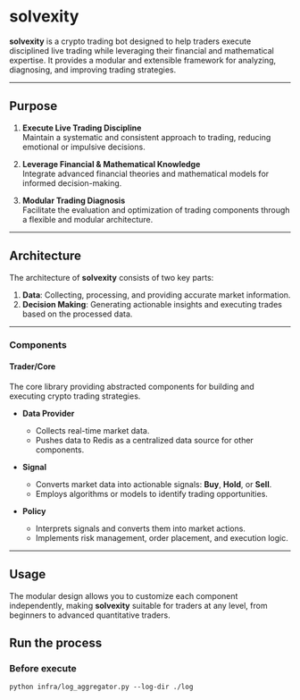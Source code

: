 
# solvexity

**solvexity** is a crypto trading bot designed to help traders execute disciplined live trading while leveraging their financial and mathematical expertise. It provides a modular and extensible framework for analyzing, diagnosing, and improving trading strategies.

---

## Purpose

1. **Execute Live Trading Discipline**  
   Maintain a systematic and consistent approach to trading, reducing emotional or impulsive decisions.

2. **Leverage Financial & Mathematical Knowledge**  
   Integrate advanced financial theories and mathematical models for informed decision-making.

3. **Modular Trading Diagnosis**  
   Facilitate the evaluation and optimization of trading components through a flexible and modular architecture.

---

## Architecture

The architecture of **solvexity** consists of two key parts:  
1. **Data**: Collecting, processing, and providing accurate market information.  
2. **Decision Making**: Generating actionable insights and executing trades based on the processed data.

---

### Components

#### **Trader/Core**  
The core library providing abstracted components for building and executing crypto trading strategies.

- **Data Provider**  
  - Collects real-time market data.  
  - Pushes data to Redis as a centralized data source for other components.  

- **Signal**  
  - Converts market data into actionable signals: **Buy**, **Hold**, or **Sell**.  
  - Employs algorithms or models to identify trading opportunities.

- **Policy**  
  - Interprets signals and converts them into market actions.  
  - Implements risk management, order placement, and execution logic.

---

## Usage

The modular design allows you to customize each component independently, making **solvexity** suitable for traders at any level, from beginners to advanced quantitative traders.

## Run the process

### Before execute
```
python infra/log_aggregator.py --log-dir ./log
```